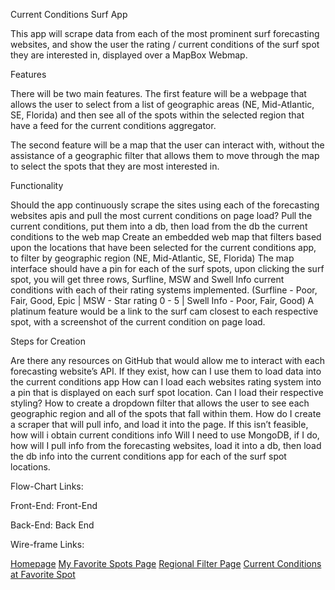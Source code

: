 Current Conditions Surf App

This app will scrape data from each of the most prominent surf forecasting websites, and show the user the rating / current conditions of the surf spot they are interested in, displayed over a MapBox Webmap.

Features

There will be two main features. The first feature will be a webpage that allows the user to select from a list of geographic areas (NE, Mid-Atlantic, SE, Florida) and then see all of the spots within the selected region that have a feed for the current conditions aggregator. 

The second feature will be a map that the user can interact with, without the assistance of a geographic filter that allows them to move through the map to select the spots that they are most interested in.

Functionality

Should the app continuously scrape the sites using each of the forecasting websites apis and pull the most current conditions on page load?
Pull the current conditions, put them into a db, then load from the db the current conditions to the web map
Create an embedded web map that filters based upon the locations that have been selected for the current conditions app, to filter by geographic region (NE, Mid-Atlantic, SE, Florida) 
The map interface should have a pin for each of the surf spots, upon clicking the surf spot, you will get three rows, Surfline, MSW and Swell Info current conditions with each of their rating systems implemented. (Surfline - Poor, Fair, Good, Epic | MSW - Star rating 0 - 5 | Swell Info - Poor, Fair, Good)
A platinum feature would be a link to the surf cam closest to each respective spot, with a screenshot of the current condition on page load.

Steps for Creation

Are there any resources on GitHub that would allow me to interact with each forecasting website’s API. If they exist, how can I use them to load data into the current conditions app
How can I load each websites rating system into a pin that is displayed on each surf spot location. Can I load their respective styling?
How to create a dropdown filter that allows the user to see each geographic region and all of the spots that fall within them.
How do I create a scraper that will pull info, and load it into the page. If this isn’t feasible, how will i obtain current conditions info
Will I need to use MongoDB, if I do, how will I pull info from the forecasting websites, load it into a db, then load the db info into the current conditions app for each of the surf spot locations.


Flow-Chart Links:

Front-End: Front-End

Back-End: Back End


Wire-frame Links:

[Homepage](https://wireframe.cc/UchlPh)
[My Favorite Spots Page](https://wireframe.cc/NC5d9u)
[Regional Filter Page](https://wireframe.cc/gggi8s)
[Current Conditions at Favorite Spot](https://wireframe.cc/puO9VS)

